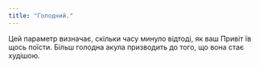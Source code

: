 ```yaml
---
title: "Голодний."
---
```


Цей параметр визначає, скільки часу минуло відтоді, як ваш Привіт їв щось поїсти. Більш голодна акула призводить до того, що вона стає худішою.




